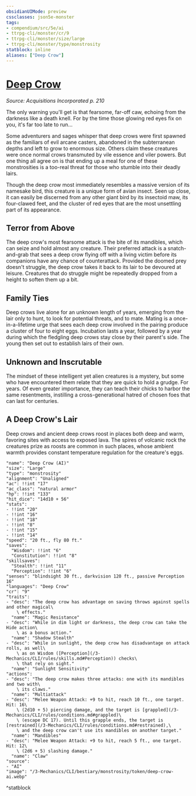```yaml
---
obsidianUIMode: preview
cssclasses: json5e-monster
tags:
- compendium/src/5e/ai
- ttrpg-cli/monster/cr/9
- ttrpg-cli/monster/size/large
- ttrpg-cli/monster/type/monstrosity
statblock: inline
aliases: ["Deep Crow"]
---
```

# [Deep Crow](3-Mechanics\CLI\bestiary\monstrosity/deep-crow-ai.md)
*Source: Acquisitions Incorporated p. 210*  

The only warning you'll get is that fearsome, far-off caw, echoing from the darkness like a death knell. For by the time those glowing red eyes fix on you, it's far too late to run...

Some adventurers and sages whisper that deep crows were first spawned as the familiars of evil arcane casters, abandoned in the subterranean depths and left to grow to enormous size. Others claim these creatures were once normal crows transmuted by vile essence and viler powers. But one thing all agree on is that ending up a meal for one of these monstrosities is a too-real threat for those who stumble into their deadly lairs.

Though the deep crow most immediately resembles a massive version of its namesake bird, this creature is a unique form of avian insect. Seen up close, it can easily be discerned from any other giant bird by its insectoid maw, its four-clawed feet, and the cluster of red eyes that are the most unsettling part of its appearance.

## Terror from Above

The deep crow's most fearsome attack is the bite of its mandibles, which can seize and hold almost any creature. Their preferred attack is a snatch-and-grab that sees a deep crow flying off with a living victim before its companions have any chance of counterattack. Provided the doomed prey doesn't struggle, the deep crow takes it back to its lair to be devoured at leisure. Creatures that do struggle might be repeatedly dropped from a height to soften them up a bit.

## Family Ties

Deep crows live alone for an unknown length of years, emerging from the lair only to hunt, to look for potential threats, and to mate. Mating is a once-in-a-lifetime urge that sees each deep crow involved in the pairing produce a cluster of four to eight eggs. Incubation lasts a year, followed by a year during which the fledgling deep crows stay close by their parent's side. The young then set out to establish lairs of their own.

## Unknown and Inscrutable

The mindset of these intelligent yet alien creatures is a mystery, but some who have encountered them relate that they are quick to hold a grudge. For years. Of even greater importance, they can teach their chicks to harbor the same resentments, instilling a cross-generational hatred of chosen foes that can last for centuries.

## A Deep Crow's Lair

Deep crows and ancient deep crows roost in places both deep and warm, favoring sites with access to exposed lava. The spires of volcanic rock the creatures prize as roosts are common in such places, whose ambient warmth provides constant temperature regulation for the creature's eggs.

```statblock
"name": "Deep Crow (AI)"
"size": "Large"
"type": "monstrosity"
"alignment": "Unaligned"
"ac": !!int "17"
"ac_class": "natural armor"
"hp": !!int "133"
"hit_dice": "14d10 + 56"
"stats":
- !!int "20"
- !!int "16"
- !!int "18"
- !!int "8"
- !!int "15"
- !!int "14"
"speed": "20 ft., fly 80 ft."
"saves":
  "Wisdom": !!int "6"
  "Constitution": !!int "8"
"skillsaves":
  "Stealth": !!int "11"
  "Perception": !!int "6"
"senses": "blindsight 30 ft., darkvision 120 ft., passive Perception 16"
"languages": "Deep Crow"
"cr": "9"
"traits":
- "desc": "The deep crow has advantage on saving throws against spells and other magical\
    \ effects."
  "name": "Magic Resistance"
- "desc": "While in dim light or darkness, the deep crow can take the Hide action\
    \ as a bonus action."
  "name": "Shadow Stealth"
- "desc": "While in sunlight, the deep crow has disadvantage on attack rolls, as well\
    \ as on Wisdom ([Perception](/3-Mechanics/CLI/rules/skills.md#Perception)) checks\
    \ that rely on sight."
  "name": "Sunlight Sensitivity"
"actions":
- "desc": "The deep crow makes three attacks: one with its mandibles and two with\
    \ its claws."
  "name": "Multiattack"
- "desc": "Melee Weapon Attack: +9 to hit, reach 10 ft., one target. Hit: 16\
    \ (2d10 + 5) piercing damage, and the target is [grappled](/3-Mechanics/CLI/rules/conditions.md#grappled)\
    \ (escape DC 17). Until this grapple ends, the target is [restrained](/3-Mechanics/CLI/rules/conditions.md#restrained),\
    \ and the deep crow can't use its mandibles on another target."
  "name": "Mandibles"
- "desc": "Melee Weapon Attack: +9 to hit, reach 5 ft., one target. Hit: 12\
    \ (2d6 + 5) slashing damage."
  "name": "Claw"
"source":
- "AI"
"image": "/3-Mechanics/CLI/bestiary/monstrosity/token/deep-crow-ai.webp"
```
^statblock